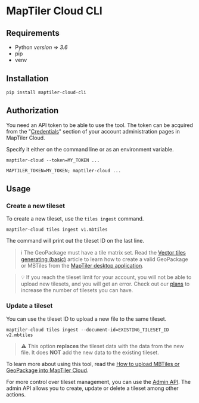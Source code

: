 # MapTiler Cloud CLI

## Requirements

- Python *version => 3.6*
- pip
- venv

## Installation

```shell
pip install maptiler-cloud-cli
```

## Authorization

You need an API token to be able to use the tool. The token can be acquired from the "[Credentials](https://cloud.maptiler.com/account/credentials/)" section of your account administration pages in MapTiler Cloud. 

Specify it either on the command line or as an environment variable.

```shell
maptiler-cloud --token=MY_TOKEN ...
```

```shell
MAPTILER_TOKEN=MY_TOKEN; maptiler-cloud ...
```

## Usage

### Create a new tileset

To create a new tileset, use the `tiles ingest` command.

```shell
maptiler-cloud tiles ingest v1.mbtiles
```

The command will print out the tileset ID on the last line.

> :information_source: The GeoPackage must have a tile matrix set. Read the [Vector tiles generating (basic)](https://documentation.maptiler.com/hc/en-us/articles/360020887038-Vector-tiles-generating-basic-) article to learn how to create a valid GeoPackage or MBTiles from the [MapTiler desktop application](https://www.maptiler.com/desktop/).

> :bulb: If you reach the tileset limit for your account, you will not be able to upload new tilesets, and you will get an error. Check out our [plans](https://www.maptiler.com/cloud/plans/) to increase the number of tilesets you can have.

### Update a tileset

You can use the tileset ID to upload a new file to the same tileset.

```shell
maptiler-cloud tiles ingest --document-id=EXISTING_TILESET_ID v2.mbtiles
```

> :warning: This option **replaces** the tileset data with the data from the new file. It does **NOT** add the new data to the existing tileset.


To learn more about using this tool, read the [How to upload MBTiles or GeoPackage into MapTiler Cloud](https://documentation.maptiler.com/hc/en-us/articles/4408129705745-How-to-upload-MBTiles-or-GeoPackage-into-MapTiler-Cloud-using-API).

For more control over tileset management, you can use the [Admin API](https://docs.maptiler.com/cloud/admin-api/). The admin API allows you to create, update or delete a tileset among other actions.
